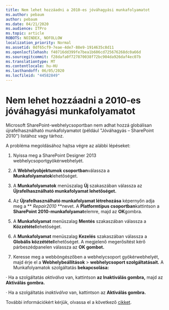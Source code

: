 ```yaml
---
title: Nem lehet hozzáadni a 2010-es jóváhagyási munkafolyamatot
ms.author: pebaum
author: pebaum
ms.date: 04/21/2020
ms.audience: ITPro
ms.topic: article
ROBOTS: NOINDEX, NOFOLLOW
localization_priority: Normal
ms.assetid: 0df65cf9-7eae-4de7-88e9-1914635c8d11
ms.openlocfilehash: f40716dd399fe7bea1b606cd725676268dc0a66d
ms.sourcegitcommit: f28dafa0f727870038f72bc904da926daf4ec07b
ms.translationtype: MT
ms.contentlocale: hu-HU
ms.lasthandoff: 06/05/2020
ms.locfileid: "44582849"
---
```

# <a name="unable-to-add-2010-approval-workflow"></a>Nem lehet hozzáadni a 2010-es jóváhagyási munkafolyamatot

Microsoft SharePoint-webhelycsoportban nem adhat hozzá globálisan újrafelhasználható munkafolyamatot (például "Jóváhagyás – SharePoint 2010") listához vagy tárhoz.
  
A probléma megoldásához hajtsa végre az alábbi lépéseket: 
  
1. Nyissa meg a SharePoint Designer 2013 webhelycsoportgyökérwebhelyét.
  
2. A **Webhelyobjektumok csoportban**válassza a **Munkafolyamatok**lehetőséget. 
  
3. A **Munkafolyamatok** menüszalag **Új** szakaszában válassza az **Újrafelhasználható munkafolyamat lehetőséget.** 
  
4. Az **Újrafelhasználható munkafolyamat létrehozása** képernyőn adja meg a ** *Repair2010* **nevet. A **Platformtípus csoportban**kattintson a **SharePoint 2010-munkafolyamat**elemre, majd az **OK**gombra. 
  
1. A **Munkafolyamat** menüszalag **Mentés** szakaszában válassza a **Közzététel**lehetőséget. 
  
2. A **Munkafolyamat** menüszalag **Kezelés** szakaszában válassza a **Globális közzététel**lehetőséget. A megjelenő megerősítést kérő párbeszédpanelen válassza az **OK gombot.** 
  
3. Keresse meg a webböngészőben a webhelycsoport gyökérwebhelyét, majd érje el a **Webhelybeállítások** \> **webhelycsoport szolgáltatásait.** A Munkafolyamatok szolgáltatás **bekapcsolása:** 
  
· Ha a szolgáltatás *aktiválva* van, kattintson **az Inaktiválás gombra,** majd az **Aktiválás gombra.** 
  
· Ha a szolgáltatás *inaktiválva* van, kattintson az **Aktiválás gombra.** 
  
További információkért kérjük, olvassa el a következő [cikket](https://go.microsoft.com/fwlink/?linkid=2047770&amp;clcid=0x409).
  

